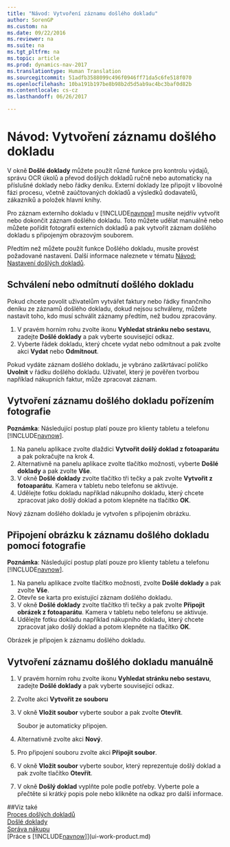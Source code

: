 ```yaml
---
title: "Návod: Vytvoření záznamu došlého dokladu"
author: SorenGP
ms.custom: na
ms.date: 09/22/2016
ms.reviewer: na
ms.suite: na
ms.tgt_pltfrm: na
ms.topic: article
ms.prod: dynamics-nav-2017
ms.translationtype: Human Translation
ms.sourcegitcommit: 51adfb3588099c496f0946ff71da5c6fe518f070
ms.openlocfilehash: 10ba191b197be8b98b2d5d5ab9ac4bc3baf0d82b
ms.contentlocale: cs-cz
ms.lasthandoff: 06/26/2017

---
```


# <a name="how-to-create-incoming-document-records"></a>Návod: Vytvoření záznamu došlého dokladu
V okně **Došlé doklady** můžete použít různé funkce pro kontrolu výdajů, správu OCR úkolů a převod došlých dokladů ručně nebo automaticky na příslušné doklady nebo řádky deníku. Externí doklady lze připojit v libovolné fázi procesu, včetně zaúčtovaných dokladů a výsledků dodavatelů, zákazníků a položek hlavní knihy.

Pro záznam externího dokladu v [!INCLUDE[navnow](includes/navnow_md.md)] musíte nejdřív vytvořit nebo dokončit záznam došlého dokladu. Toto můžete udělat manuálně nebo můžete pořídit fotografii externích dokladů a pak vytvořit záznam došlého dokladu s připojeným obrazovým souborem.

Předtím než můžete použít funkce Došlého dokladu, musíte provést požadované nastavení. Další informace naleznete v tématu [Návod: Nastavení došlých dokladů](across-how-setup-income-documents.md).

## <a name="to-approve-or-reject-an-incoming-document"></a>Schválení nebo odmítnutí došlého dokladu
Pokud chcete povolit uživatelům vytvářet faktury nebo řádky finančního deníku ze záznamů došlého dokladu, dokud nejsou schváleny, můžete nastavit toho, kdo musí schválit záznamy předtím, než budou zpracovány.

1. V pravém horním rohu zvolte ikonu **Vyhledat stránku nebo sestavu**, zadejte **Došlé doklady** a pak vyberte související odkaz.
2. Vyberte řádek dokladu, který chcete vydat nebo odmítnout a pak zvolte akci **Vydat** nebo **Odmítnout**.

Pokud vydáte záznam došlého dokladu, je vybráno zaškrtávací políčko **Uvolnit** v řádku došlého dokladu. Uživatel, který je pověřen tvorbou například nákupních faktur, může zpracovat záznam.

## <a name="to-create-an-incoming-document-record-by-taking-a-photo"></a>Vytvoření záznamu došlého dokladu pořízením fotografie
**Poznámka**: Následující postup platí pouze pro klienty tabletu a telefonu [!INCLUDE[navnow](includes/navnow_md.md)].

1. Na panelu aplikace zvolte dlaždici **Vytvořit došlý doklad z fotoaparátu** a pak pokračujte na krok 4.
2. Alternativně na panelu aplikace zvolte tlačítko možnosti, vyberte **Došlé doklady** a pak zvolte **Vše**.
3. V okně **Došlé doklady** zvolte tlačítko tři tečky a pak zvolte **Vytvořit z fotoaparátu**. Kamera v tabletu nebo telefonu se aktivuje.
4. Udělejte fotku dokladu například nákupního dokladu, který chcete zpracovat jako došlý doklad a potom klepněte na tlačítko **OK**.

Nový záznam došlého dokladu je vytvořen s připojením obrázku.

## <a name="to-attach-an-image-to-an-incoming-document-record-by-taking-a-photo"></a>Připojení obrázku k záznamu došlého dokladu pomocí fotografie
**Poznámka**: Následující postup platí pouze pro klienty tabletu a telefonu [!INCLUDE[navnow](includes/navnow_md.md)].

1. Na panelu aplikace zvolte tlačítko možnosti, zvolte **Došlé doklady** a pak zvolte **Vše**.
2. Otevře se karta pro existující záznam došlého dokladu.
3. V okně **Došlé doklady** zvolte tlačítko tři tečky a pak zvolte **Připojit obrázek z fotoaparátu**. Kamera v tabletu nebo telefonu se aktivuje.
4. Udělejte fotku dokladu například nákupního dokladu, který chcete zpracovat jako došlý doklad a potom klepněte na tlačítko **OK**.

Obrázek je připojen k záznamu došlého dokladu.

## <a name="to-create-an-incoming-document-record-manually"></a>Vytvoření záznamu došlého dokladu manuálně
1. V pravém horním rohu zvolte ikonu **Vyhledat stránku nebo sestavu**, zadejte **Došlé doklady** a pak vyberte související odkaz.
2. Zvolte akci **Vytvořit ze souboru**  
3. V okně **Vložit soubor** vyberte soubor a pak zvolte **Otevřít**.

    Soubor je automaticky připojen.
4. Alternativně zvolte akci **Nový**. 
5. Pro připojení souboru zvolte akci **Připojit soubor**.
6. V okně **Vložit soubor** vyberte soubor, který reprezentuje došlý doklad a pak zvolte tlačítko **Otevřít**.
7. V okně **Došlý doklad** vyplňte pole podle potřeby. Vyberte pole a přečtěte si krátký popis pole nebo klikněte na odkaz pro další informace.

##<a name="see-also"></a>Viz také  
[Proces došlých dokladů](across-process-income-documents.md)  
[Došlé doklady](across-income-documents.md)  
[Správa nákupu](purchasing-manage-purchasing.md)  
[Práce s [!INCLUDE[navnow](includes/navnow_md.md)]](ui-work-product.md)

